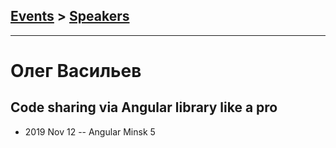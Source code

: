## [Events](../README.md) > [Speakers](../speakers.md)
---

# Олег Васильев

## Code sharing via Angular library like a pro
- 2019 Nov 12 -- Angular Minsk 5    
